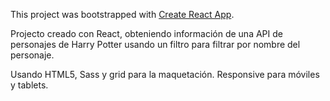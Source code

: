 This project was bootstrapped with [Create React App](https://github.com/facebookincubator/create-react-app).

Projecto creado con React, obteniendo información de una API de personajes de Harry Potter usando un filtro para filtrar por nombre del personaje.

Usando HTML5, Sass y grid para la maquetación. Responsive para móviles y tablets.
